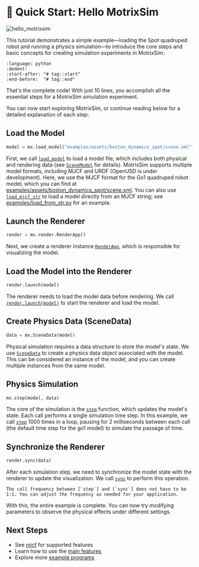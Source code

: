 # 🚀 Quick Start: Hello MotrixSim

![hello_motrixsim](/_static/images/hello_motrixsim.png)

This tutorial demonstrates a simple example—loading the Spot quadruped robot and running a physics simulation—to introduce the core steps and basic concepts for creating simulation experiments in MotrixSim:

```{literalinclude} ../../../../examples/hello_motrixsim.py
:language: python
:dedent:
:start-after: "# tag::start"
:end-before:  "# tag::end"
```

That's the complete code! With just 10 lines, you accomplish all the essential steps for a MotrixSim simulation experiment.

You can now start exploring MotrixSim, or continue reading below for a detailed explanation of each step:

## Load the Model

```python
model = mx.load_model("examples/assets/boston_dynamics_spot/scene.xml")
```

First, we call [`load_model`] to load a model file, which includes both physical and rendering data (see [`SceneModel`] for details).
MotrixSim supports multiple model formats, including MJCF and URDF (OpenUSD is under development). Here, we use the MJCF format for the Go1 quadruped robot model, which you can find at [examples/assets/boston_dynamics_spot/scene.xml].
You can also use [`load_mjcf_str`] to load a model directly from an MJCF string; see [examples/load_from_str.py] for an example.

## Launch the Renderer

```python
render = mx.render.RenderApp()
```

Next, we create a renderer instance [`RenderApp`], which is responsible for visualizing the model.

## Load the Model into the Renderer

```python
render.launch(model)
```

The renderer needs to load the model data before rendering. We call [`render.launch(model)`] to start the renderer and load the model.

## Create Physics Data (SceneData)

```python
data = mx.SceneData(model)
```

Physical simulation requires a data structure to store the model's state. We use [`SceneData`] to create a physics data object associated with the model. This can be considered an instance of the model, and you can create multiple instances from the same model.

## Physics Simulation

```python
mx.step(model, data)
```

The core of the simulation is the [`step`] function, which updates the model's state. Each call performs a single simulation time step.
In this example, we call [`step`] 1000 times in a loop, pausing for 2 milliseconds between each call (the default time step for the go1 model) to simulate the passage of time.

## Synchronize the Renderer

```python
render.sync(data)
```

After each simulation step, we need to synchronize the model state with the renderer to update the visualization. We call [`sync`] to perform this operation.

```{note}
The call frequency between [`step`] and [`sync`] does not have to be 1:1. You can adjust the frequency as needed for your application.
```

With this, the entire example is complete. You can now try modifying parameters to observe the physical effects under different settings.

## Next Steps

-   See [mjcf](mjcf.md) for supported features
-   Learn how to use the [main features](../main_function/scene_model.md)
-   Explore more [example programs](../overview/examples.md)

[`load_model`]: motrixsim.load_model
[`SceneModel`]: ../main_function/scene_model.md
[`load_mjcf_str`]: motrixsim.load_mjcf_str
[examples/assets/boston_dynamics_spot/scene.xml]: ../../../../examples/assets/boston_dynamics_spot/scene.xml
[examples/load_from_str.py]: ../../../../examples/load_from_str.py
[`RenderApp`]: ../main_function/render.md
[`render.launch(model)`]: motrixsim.render.RenderApp.launch
[`SceneData`]: ../main_function/scene_model.md
[`step`]: motrixsim.step
[`sync`]: motrixsim.render.RenderApp.sync
